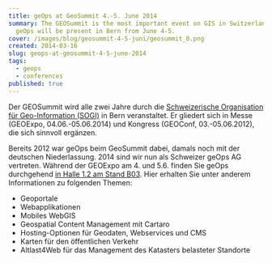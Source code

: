```yaml
---
title: geOps at GeoSummit 4.-5. June 2014
summary: The GEOSummit is the most important event on GIS in Switzerland.
  geOps will be present in Bern from June 4-5.
cover: /images/blog/geosummit-4-5-juni/geosummit_0.png
created: 2014-03-16
slug: geops-at-geosummit-4-5-june-2014
tags:
  - geops
  - conferences
published: true
---
```


Der GEOSummit wird alle zwei Jahre durch die [Schweizerische Organisation für Geo-Information (SOGI)](http://www.sogi.ch) in Bern veranstaltet. Er gliedert sich in Messe (GEOExpo, 04.06.-05.06.2014) und Kongress (GEOConf, 03.-05.06.2012), die sich sinnvoll ergänzen.

Bereits 2012 war geOps beim GeoSummit dabei, damals noch mit der deutschen Niederlassung. 2014 sind wir nun als Schweizer geOps AG vertreten. Während der GEOExpo am 4. und 5.6. finden Sie geOps durchgehend [in Halle 1.2 am Stand B03](https://www.geosummit.ch/de/Ausstellerliste_bes.html?view[content]=ExhibitorDetail&view[sidebar]=ExhibitorSidebar&cn_id=40135). Hier erhalten Sie unter anderem Informationen zu folgenden Themen:

- Geoportale
- Webapplikationen
- Mobiles WebGIS
- Geospatial Content Management mit Cartaro
- Hosting-Optionen für Geodaten, Webservices und CMS
- Karten für den öffentlichen Verkehr
- Altlast4Web für das Management des Katasters belasteter Standorte
